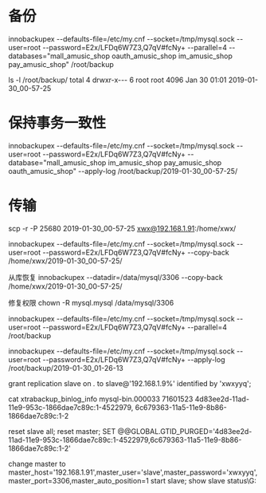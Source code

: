 
# 备份
innobackupex --defaults-file=/etc/my.cnf --socket=/tmp/mysql.sock --user=root --password=E2x/LFDq6W7Z3,Q7qV#fcNy+ --parallel=4 --databases="mall_amusic_shop oauth_amusic_shop im_amusic_shop pay_amusic_shop" /root/backup

ls -l /root/backup/
total 4
drwxr-x--- 6 root root 4096 Jan 30 01:01 2019-01-30_00-57-25

# 保持事务一致性

innobackupex --defaults-file=/etc/my.cnf --socket=/tmp/mysql.sock  --user=root --password=E2x/LFDq6W7Z3,Q7qV#fcNy+ --database="mall_amusic_shop im_amusic_shop pay_amusic_shop oauth_amusic_shop" --apply-log /root/backup/2019-01-30_00-57-25/

# 传输
scp -r -P 25680 2019-01-30_00-57-25 xwx@192.168.1.91:/home/xwx/

innobackupex --defaults-file=/etc/my.cnf --socket=/tmp/mysql.sock --user=root --password=E2x/LFDq6W7Z3,Q7qV#fcNy+ --copy-back /home/xwx/2019-01-30_00-57-25/

从库恢复
innobackupex --datadir=/data/mysql/3306 --copy-back /home/xwx/2019-01-30_00-57-25/

修复权限
chown -R mysql.mysql /data/mysql/3306



innobackupex --defaults-file=/etc/my.cnf --socket=/tmp/mysql.sock --user=root --password=E2x/LFDq6W7Z3,Q7qV#fcNy+ --parallel=4 /root/backup


innobackupex --defaults-file=/etc/my.cnf --socket=/tmp/mysql.sock  --user=root --password=E2x/LFDq6W7Z3,Q7qV#fcNy+ --apply-log /root/backup/2019-01-30_01-26-13



grant replication slave on *.* to slave@'192.168.1.9%' identified by 'xwxyyq';


cat xtrabackup_binlog_info 
mysql-bin.000033	71601523	4d83ee2d-11ad-11e9-953c-1866dae7c89c:1-4522979,
6c679363-11a5-11e9-8b86-1866dae7c89c:1-2

reset slave all;
reset master;
SET @@GLOBAL.GTID_PURGED='4d83ee2d-11ad-11e9-953c-1866dae7c89c:1-4522979,6c679363-11a5-11e9-8b86-1866dae7c89c:1-2'

change master to master_host='192.168.1.91',master_user='slave',master_password='xwxyyq',master_port=3306,master_auto_position=1
start slave;
show slave status\G:

